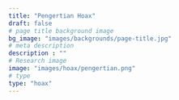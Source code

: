 ```yaml
---
title: "Pengertian Hoax"
draft: false
# page title background image
bg_image: "images/backgrounds/page-title.jpg"
# meta description
description : ""
# Research image
image: "images/hoax/pengertian.png"
# type
type: "hoax"
---
```


###     

